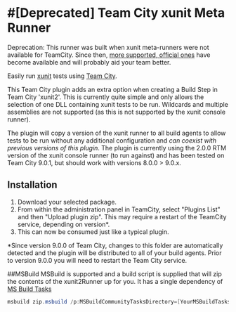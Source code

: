 #[Deprecated] Team City xunit Meta Runner
===========================

Deprecation: This runner was built when xunit meta-runners were not available for TeamCity. Since then, [more supported, official ones](https://github.com/JetBrains/meta-runner-power-pack/tree/master/xUnit.net-dotCover) have become available and will probably aid your team better.

Easily run [xunit](https://github.com/xunit/xunit) tests using [Team City](http://www.jetbrains.com/teamcity/).

This Team City plugin adds an extra option when creating a Build Step in Team City 'xunit2'. This is currently quite simple and only allows the selection of one DLL containing xunit tests to be run. Wildcards and multiple assemblies are not supported (as this is not supported by the xunit console runner).

The plugin will copy a version of the xunit runner to all build agents to allow tests to be run without any additional configuration and *can coexist with previous versions of this plugin*.
The plugin is currently using the 2.0.0 RTM version of the xunit console runner (to run against) and has been tested on Team City 9.0.1, but should work with versions 8.0.0 > 9.0.x.

## Installation

1. Download your selected package.
2. From within the administration panel in TeamCity, select "Plugins List" and then "Upload plugin zip". This may require a restart of the TeamCity service, depending on version*.
3. This can now be consumed just like a typical plugin.

*Since version 9.0.0 of Team City, changes to this folder are automatically detected and the plugin will be distributed to all of your build agents. Prior to version 9.0.0 you will need to restart the Team City service.

##MSBuild
MSBuild is supported and a build script is supplied that will zip the contents of the xunit2Runner up for you. It has a single dependency of [MS Build Tasks](https://github.com/loresoft/msbuildtasks)

```Powershell
msbuild zip.msbuild /p:MSBuildCommunityTasksDirectory=[YourMSBuildTasksDirectory]
```
